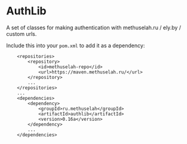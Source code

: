 # AuthLib
A set of classes for making authentication with methuselah.ru / ely.by / custom urls.

Include this into your ```pom.xml``` to add it as a dependency:
```
	<repositories>
		<repository>
			<id>methuselah-repo</id>
			<url>https://maven.methuselah.ru/</url>
		</repository>
		...
	</repositories>
	...
	<dependencies>
		<dependency>
			<groupId>ru.methuselah</groupId>
			<artifactId>authlib</artifactId>
			<version>0.16a</version>
		</dependency>
		...
	</dependencies>
```
